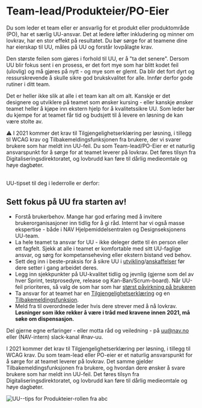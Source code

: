 # Team-lead/Produkteier/PO-Eier
<p class="typo-ingress">Du som leder et team eller er ansvarlig for et produkt eller produktområde (PO), har et særlig UU-ansvar. Det at ledere løfter inkludering og minner om lovkrav, har en stor effekt på resultatet. Du bør sørge for at teamene dine har eierskap til UU, måles på UU og forstår lovpålagte krav.</p>

Den største feilen som gjøres i forhold til UU, er å "ta det senere". Dersom UU blir fokus sent i en prosess, er det fort mye som har blitt kodet feil (ulovlig) og må gjøres på nytt - og mye som er glemt. Da blir det fort dyrt og ressurskrevende å skulle sikre god brukskvalitet for alle. Innfør derfor gode rutiner i ditt team. 

Det er heller ikke slik at alle i et team kan alt om alt. Kanskje er det designere og utviklere på teamet som ønsker kursing - eller kanskje ønsker teamet heller å kjøpe inn ekstern hjelp for å kvalitetssikre UU. Som leder bør du kjempe for at teamet får tid og budsjett til å levere en løsning de kan være stolte av.
</br>
<div><alertstripe type="advarsel">⚠️ I 2021 kommer det krav til Tilgjengelighetserklæring per løsning, i tillegg til WCAG krav og Tilbakemeldingsfunksjonen fra brukere, der vi svarer brukere som har meldt inn UU-feil. Du som Team-lead/PO-Eier er et naturlig ansvarspunkt for å sørge for at teamet leverer på lovkrav. Det føres tilsyn fra Digitaliseringsdirektoratet, og lovbrudd kan føre til dårlig medieomtale og høye dagbøter.</alertstripe></div>
</br>

<!-- vet ikke hvorfor det ikke blir mellomrom før her uten </br> -->
UU-tipset til deg i lederrolle er derfor:
## Sett fokus på UU fra starten av!

* Forstå brukerbehov. Mange har god erfaring med å invitere brukerorganisasjoner inn tidlig for å gi råd. Internt har vi også masse ekspertise - både i NAV Hjelpemiddelsentralen og Designseksjonens UU-team. 
* La hele teamet ta ansvar for UU - ikke deleger dette til én person eller ett fagfelt. Sjekk at alle i teamet er komfortable med sitt UU-faglige ansvar, og sørg for kompetanseheving eller ekstern bistand ved behov.
* Sett deg inn i beste-praksis for å sikre UU i [utvikling](/hvordan-faa-det-til)/[anskaffelser](/hva-gjelder/krav-til-anskaffelser.md) før dere setter i gang arbeidet deres.
* Legg inn sjekkpunkter på UU-kvalitet tidlig og jevnlig (gjerne som del av hver Sprint, testprosedyre, release og Kan-Ban/Scrum-board). Når UU-feil prioriteres, så valg de som har som har [størst påvirkning på brukeren](https://usability.com.au/2013/01/accessibility-priority-tool/)
* Ta ansvar for at teamet har en [Tilgjengelighetserklæring](/hvordan-faa-det-til/tilgjengelighetserklæring.md) og en [Tilbakemeldingsfunksjon](/hvordan-faa-det-til/tilbakemeldingsfunksjon.md). 
* Meld fra til overordnede leder hvis dere strever med å nå lovkrav. __Løsninger som ikke rekker å være i tråd med kravene innen 2021, må søke om dispensasjon.__ 

Del gjerne egne erfaringer - eller motta råd og veiledning - på uu@nav.no eller (NAV-intern) slack-kanal #nav-uu.

<div><alertstripe type="advarsel">I 2021 kommer det krav til Tilgjengelighetserklæring per løsning, i tillegg til WCAG krav. Du som team-lead eller PO-eier er et naturlig ansvarspunkt for å sørge for at teamet leverer på lovkrav. Det samme gjelder Tilbakemeldingsfunksjonen fra brukere, og hvordan dere ønsker å svare brukere som har meldt inn UU-feil. Det føres tilsyn fra Digitaliseringsdirektoratet, og lovbrudd kan føre til dårlig medieomtale og høye dagbøter.</alertstripe></div>

<!-- Tror bildet må lastet opp til Github'en vår & renames Produkteier.pdf, sånn at vi kan lenke til: https://navikt.github.io/images/Produkteier.pdf -->
![UU--tips for Produkteier-rollen fra abc](https://navno.sharepoint.com/sites/universellutformingavikt/Shared%20Documents/Forms/AllItems.aspx?id=%2Fsites%2Funiversellutformingavikt%2FShared%20Documents%2FGeneral%2F16%20a11y%2Fa11y%5FTips4Teams%2Dproductowner%5F52522%2Epdf&parent=%2Fsites%2Funiversellutformingavikt%2FShared%20Documents%2FGeneral%2F16%20a11y)
